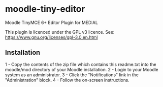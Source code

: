 # moodle-tiny-editor
Moodle TinyMCE 6+ Editor Plugin for MEDIAL

This plugin is licenced under the GPL v3 licence. See: https://www.gnu.org/licenses/gpl-3.0.en.html

Installation
------------

1 - Copy the contents of the zip file which contains this readme.txt into the moodle/mod directory of your
    Moodle installation.
2 - Login to your Moodle system as an administrator.
3 - Click the "Notifications" link in the "Administration" block.
4 - Follow the on-screen instructions.
